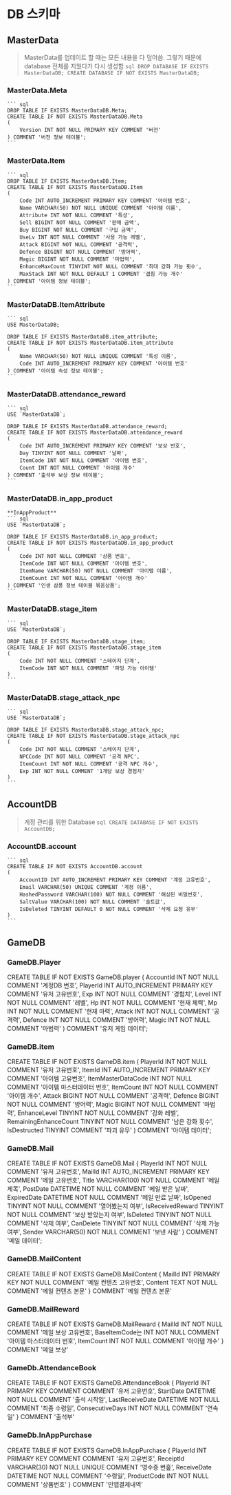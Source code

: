 ﻿# DB 스키마

## MasterData
> MasterData를 업데이트 할 때는 모든 내용을 다 덮어씀. 그렇기 때문에 database 전체를 지웠다가 다시 생성함
    ``` sql
    DROP DATABASE IF EXISTS MasterDataDB;
    CREATE DATABASE IF NOT EXISTS MasterDataDB;
    ```

### MasterData.Meta
    ``` sql
    DROP TABLE IF EXISTS MasterDataDB.Meta;
    CREATE TABLE IF NOT EXISTS MasterDataDB.Meta
    (
        Version INT NOT NULL PRIMARY KEY COMMENT '버전'
    ) COMMENT '버전 정보 테이블';
    ```

### MasterData.Item
    ``` sql
    DROP TABLE IF EXISTS MasterDataDB.Item;
    CREATE TABLE IF NOT EXISTS MasterDataDB.Item
    (
        Code INT AUTO_INCREMENT PRIMARY KEY COMMENT '아이템 번호',
        Name VARCHAR(50) NOT NULL UNIQUE COMMENT '아이템 이름',
        Attribute INT NOT NULL COMMENT '특성',
        Sell BIGINT NOT NULL COMMENT '판매 금액',
        Buy BIGINT NOT NULL COMMENT '구입 금액',
        UseLv INT NOT NULL COMMENT '사용 가능 레벨',
        Attack BIGINT NOT NULL COMMENT '공격력',
        Defence BIGINT NOT NULL COMMENT '방어력',
        Magic BIGINT NOT NULL COMMENT '마법력',
        EnhanceMaxCount TINYINT NOT NULL COMMENT '최대 강화 가능 횟수',
        MaxStack INT NOT NULL DEFAULT 1 COMMENT '겹침 가능 개수'
    ) COMMENT '아이템 정보 테이블';
    ```

### MasterDataDB.ItemAttribute
    ``` sql
    USE MasterDataDB;

    DROP TABLE IF EXISTS MasterDataDB.item_attribute;
    CREATE TABLE IF NOT EXISTS MasterDataDB.item_attribute
    (
        Name VARCHAR(50) NOT NULL UNIQUE COMMENT '특성 이름',
        Code INT AUTO_INCREMENT PRIMARY KEY COMMENT '아이템 번호'
    ) COMMENT '아이템 속성 정보 테이블';
    ```

### MasterDataDB.attendance_reward
    ``` sql
    USE `MasterDataDB`;

    DROP TABLE IF EXISTS MasterDataDB.attendance_reward;
    CREATE TABLE IF NOT EXISTS MasterDataDB.attendance_reward
    (
        Code INT AUTO_INCREMENT PRIMARY KEY COMMENT '보상 번호',
        Day TINYINT NOT NULL COMMENT '날짜',
        ItemCode INT NOT NULL COMMENT '아이템 번호',
        Count INT NOT NULL COMMENT '아이템 개수'
    ) COMMENT '출석부 보상 정보 테이블';
    ```

### MasterDataDB.in_app_product
    **InAppProduct**
    ``` sql
    USE `MasterDataDB`;

    DROP TABLE IF EXISTS MasterDataDB.in_app_product;
    CREATE TABLE IF NOT EXISTS MasterDataDB.in_app_product
    (
        Code INT NOT NULL COMMENT '상품 번호',
        ItemCode INT NOT NULL COMMENT '아이템 번호',
        ItemName VARCHAR(50) NOT NULL COMMENT '아이템 이름',
        ItemCount INT NOT NULL COMMENT '아이템 개수'
    ) COMMENT '인생 삼풍 정보 테이블 묶음상품';
    ```

### MasterDataDB.stage_item
    ``` sql
    USE `MasterDataDB`;

    DROP TABLE IF EXISTS MasterDataDB.stage_item;
    CREATE TABLE IF NOT EXISTS MasterDataDB.stage_item
    (
        Code INT NOT NULL COMMENT '스테이지 단계',
        ItemCode INT NOT NULL COMMENT '파밍 가능 아이템'
    )
    ```

### MasterDataDB.stage_attack_npc
    ``` sql
    USE `MasterDataDB`;

    DROP TABLE IF EXISTS MasterDataDB.stage_attack_npc;
    CREATE TABLE IF NOT EXISTS MasterDataDB.stage_attack_npc
    (
        Code INT NOT NULL COMMENT '스테이지 단계',
        NPCCode INT NOT NULL COMMENT '공격 NPC',
        ItemCount INT NOT NULL COMMENT '공격 NPC 개수',
        Exp INT NOT NULL COMMENT '1개당 보상 경험치'
    )
    ```


## AccountDB
> 계정 관리를 위한 Database
    ``` sql
    CREATE DATABASE IF NOT EXISTS AccountDB;
    ```

### AccountDB.account
    ``` sql
    CREATE TABLE IF NOT EXISTS AccountDB.account
    (
        AccountID INT AUTO_INCREMENT PRIMARY KEY COMMENT '계정 고유번호',
        Email VARCHAR(50) UNIQUE COMMENT '계정 이름',
        HashedPassword VARCHAR(100) NOT NULL COMMENT '해싱된 비밀번호',
        SaltValue VARCHAR(100) NOT NULL COMMENT '솔트값',
        IsDeleted TINYINT DEFAULT 0 NOT NULL COMMENT '삭제 요청 유무'
    )
    ```

## GameDB
### GameDB.Player
CREATE TABLE IF NOT EXISTS GameDB.player
(
    AccountId INT NOT NULL COMMENT '계정DB 번호',
    PlayerId INT AUTO_INCREMENT PRIMARY KEY COMMENT '유저 고유번호',
    Exp INT NOT NULL COMMENT  '경험치',
    Level INT NOT NULL COMMENT  '레벨',
    Hp INT NOT NULL COMMENT '현재 체력',
    Mp INT NOT NULL COMMENT '현재 마력',
    Attack INT NOT NULL COMMENT '공격력',
    Defence INT NOT NULL COMMENT '방어력',
    Magic INT NOT NULL COMMENT '마법력'
) COMMENT '유저 게임 데이터';

### GameDB.item
CREATE TABLE IF NOT EXISTS GameDB.item
(
    PlayerId INT NOT NULL COMMENT '유저 고유번호',
    ItemId INT AUTO_INCREMENT PRIMARY KEY COMMENT '아이템 고유번호',
    ItemMasterDataCode INT NOT NULL COMMENT '아이템 마스터데이터 번호',
    ItemCount INT NOT NULL COMMENT '아이템 개수',
    Attack BIGINT NOT NULL COMMENT '공격력',
    Defence BIGINT NOT NULL COMMENT '방어력',
    Magic BIGINT NOT NULL COMMENT '마법력',
    EnhanceLevel TINYINT NOT NULL COMMENT '강화 레벨',
    RemainingEnhanceCount TINYINT NOT NULL COMMENT '남은 강화 횟수',
    IsDestructed TINYINT COMMENT '파괴 유무'
) COMMENT '아이템 데이터';

### GameDB.Mail
CREATE TABLE IF NOT EXISTS GameDB.Mail
{
    PlayerId INT NOT NULL COMMENT '유저 고유번호',
    MailId INT AUTO_INCREMENT PRIMARY KEY COMMENT '메일 고유번호',
    Title VARCHAR(100) NOT NULL COMMENT '메일 제목',
    PostDate DATETIME NOT NULL COMMENT '메일 받은 날짜',
    ExpiredDate DATETIME NOT NULL COMMENT '메일 만료 날짜',
    IsOpened TINYINT NOT NULL COMMENT '열어봤는지 여부',
    IsReceivedReward TINYINT NOT NULL COMMENT '보상 받았는지 여부',
    IsDeleted TINYINT NOT NULL COMMENT '삭제 여부',
    CanDelete TINYINT NOT NULL COMMENT '삭제 가능 여부',
    Sender VARCHAR(50) NOT NULL COMMENT '보낸 사람'
} COMMENT '메일 데이터';

### GameDB.MailContent
CREATE TABLE IF NOT EXISTS GameDB.MailContent
{
    MailId INT PRIMARY KEY NOT NULL COMMENT '메일 컨텐츠 고유번호',
    Content TEXT NOT NULL COMMENT '메일 컨텐츠 본문'
} COMMENT '메일 컨텐츠 본문'

### GameDB.MailReward
CREATE TABLE IF NOT EXISTS GameDB.MailReward
{
    MailId INT NOT NULL COMMENT '메일 보상 고유번호',
    BaseItemCode는 INT NOT NULL COMMENT '아이템 마스터데이터 번호',
    ItemCount INT NOT NULL COMMENT '아이템 개수'
} COMMENT '메일 보상'

### GameDb.AttendanceBook
CREATE TABLE IF NOT EXISTS GameDB.AttendanceBook
{
    PlayerId INT PRIMARY KEY COMMENT COMMENT '유저 고유번호',
    StartDate DATETIME NOT NULL COMMENT '출석 시작일',
    LastReceiveDate DATETIME NOT NULL COMMENT '최종 수령일',
    ConsecutiveDays INT NOT NULL COMMENT '연속일'
} COMMENT '출석부'

### GameDb.InAppPurchase
CREATE TABLE IF NOT EXISTS GameDB.InAppPurchase
{
    PlayerId INT PRIMARY KEY COMMENT COMMENT '유저 고유번호',
    ReceiptId VARCHAR(30) NOT NULL UNIQUE COMMENT '영수증 번홒',
    ReceiveDate DATETIME NOT NULL COMMENT '수령일',
    ProductCode INT NOT NULL COMMENT '상품번호'
} COMMENT '인앱결제내역'